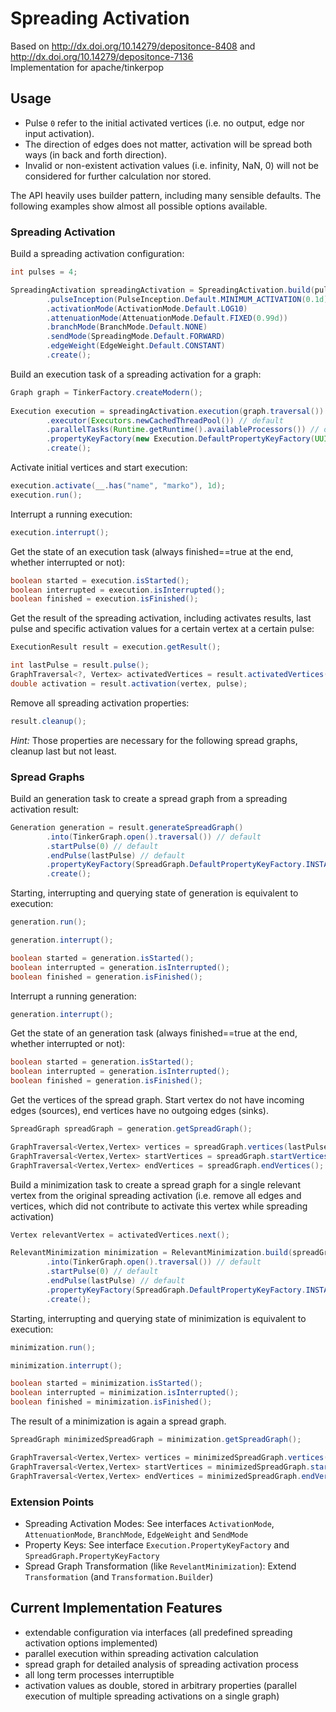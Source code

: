 # Spreading Activation

Based on http://dx.doi.org/10.14279/depositonce-8408  and http://dx.doi.org/10.14279/depositonce-7136  
Implementation for apache/tinkerpop


## Usage

* Pulse `0` refer to the initial activated vertices (i.e. no output, edge nor input activation).  
* The direction of edges does not matter, activation will be spread both ways (in back and forth direction).
* Invalid or non-existent activation values (i.e. infinity, NaN, 0) will not be considered for further calculation nor stored.
  
The API heavily uses builder pattern, including many sensible defaults. The following examples show almost all possible options available. 

### Spreading Activation  

Build a spreading activation configuration:

```java
int pulses = 4;

SpreadingActivation spreadingActivation = SpreadingActivation.build(pulses)
		.pulseInception(PulseInception.Default.MINIMUM_ACTIVATION(0.1d))
		.activationMode(ActivationMode.Default.LOG10)
		.attenuationMode(AttenuationMode.Default.FIXED(0.99d))
		.branchMode(BranchMode.Default.NONE)
		.sendMode(SpreadingMode.Default.FORWARD)
		.edgeWeight(EdgeWeight.Default.CONSTANT)
		.create();
```

Build an execution task of a spreading activation for a graph:

```java
Graph graph = TinkerFactory.createModern();
		
Execution execution = spreadingActivation.execution(graph.traversal())
		.executor(Executors.newCachedThreadPool()) // default
		.parallelTasks(Runtime.getRuntime().availableProcessors()) // default
		.propertyKeyFactory(new Execution.DefaultPropertyKeyFactory(UUID.randomUUID().toString())) // default, see Execution.PropertyKeyFactory
		.create();
```

Activate initial vertices and start execution:

```java
execution.activate(__.has("name", "marko"), 1d);
execution.run();
```

Interrupt a running execution:

```java
execution.interrupt();
```

Get the state of an execution task (always finished==true at the end, whether interrupted or not):

```java
boolean started = execution.isStarted();
boolean interrupted = execution.isInterrupted();
boolean finished = execution.isFinished();
```

Get the result of the spreading activation, including activates results, last pulse and specific activation values for a certain vertex at a certain pulse:

```java
ExecutionResult result = execution.getResult();

int lastPulse = result.pulse();
GraphTraversal<?, Vertex> activatedVertices = result.activatedVertices(lastPulse);
double activation = result.activation(vertex, pulse);
```

Remove all spreading activation properties:

```java
result.cleanup();
```

*Hint:* Those properties are necessary for the following spread graphs, cleanup last but not least.


### Spread Graphs

Build an generation task to create a spread graph from a spreading activation result:

```java
Generation generation = result.generateSpreadGraph()
		.into(TinkerGraph.open().traversal()) // default
		.startPulse(0) // default
		.endPulse(lastPulse) // default
		.propertyKeyFactory(SpreadGraph.DefaultPropertyKeyFactory.INSTANCE) // default, see SpreadGraph.PropertyKeyFactory
		.create();
```

Starting, interrupting and querying state of generation is equivalent to execution:

```java
generation.run();

generation.interrupt();

boolean started = generation.isStarted();
boolean interrupted = generation.isInterrupted();
boolean finished = generation.isFinished();
```

Interrupt a running generation:

```java
generation.interrupt();
```

Get the state of an generation task (always finished==true at the end, whether interrupted or not):

```java
boolean started = generation.isStarted();
boolean interrupted = generation.isInterrupted();
boolean finished = generation.isFinished();
```

Get the vertices of the spread graph. Start vertex do not have incoming edges (sources), end vertices have no outgoing edges (sinks).

```java
SpreadGraph spreadGraph = generation.getSpreadGraph();

GraphTraversal<Vertex,Vertex> vertices = spreadGraph.vertices(lastPulse);
GraphTraversal<Vertex,Vertex> startVertices = spreadGraph.startVertices();
GraphTraversal<Vertex,Vertex> endVertices = spreadGraph.endVertices();
```

Build a minimization task to create a spread graph for a single relevant vertex from the original spreading activation (i.e. remove all edges and vertices, which did not contribute to activate this vertex while spreading activation)

```java
Vertex relevantVertex = activatedVertices.next();

RelevantMinimization minimization = RelevantMinimization.build(spreadGraph, relevantVertex.id())
		.into(TinkerGraph.open().traversal()) // default
		.startPulse(0) // default
		.endPulse(lastPulse) // default
		.propertyKeyFactory(SpreadGraph.DefaultPropertyKeyFactory.INSTANCE) // default, see SpreadGraph.PropertyKeyFactory
		.create();
```

Starting, interrupting and querying state of minimization is equivalent to execution:

```java
minimization.run();

minimization.interrupt();

boolean started = minimization.isStarted();
boolean interrupted = minimization.isInterrupted();
boolean finished = minimization.isFinished();
```

The result of a minimization is again a spread graph.

```java
SpreadGraph minimizedSpreadGraph = minimization.getSpreadGraph();

GraphTraversal<Vertex,Vertex> vertices = minimizedSpreadGraph.vertices(lastPulse);
GraphTraversal<Vertex,Vertex> startVertices = minimizedSpreadGraph.startVertices();
GraphTraversal<Vertex,Vertex> endVertices = minimizedSpreadGraph.endVertices();
```


### Extension Points

* Spreading Activation Modes: See interfaces `ActivationMode`, `AttenuationMode`, `BranchMode`, `EdgeWeight` and `SendMode`
* Property Keys: See interface `Execution.PropertyKeyFactory` and `SpreadGraph.PropertyKeyFactory`
* Spread Graph Transformation (like `RevelantMinimization`): Extend `Transformation` (and `Transformation.Builder`)


## Current Implementation Features

* extendable configuration via interfaces (all predefined spreading activation options implemented)
* parallel execution within spreading activation calculation
* spread graph for detailed analysis of spreading activation process
* all long term processes interruptible
* activation values as double, stored in arbitrary properties (parallel execution of multiple spreading activations on a single graph)
